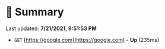 # 📖 Summary
Last updated: **7/21/2021, 9:51:53 PM**

- `GET` [https://google.com](https://google.com) - **Up** (235ms)
